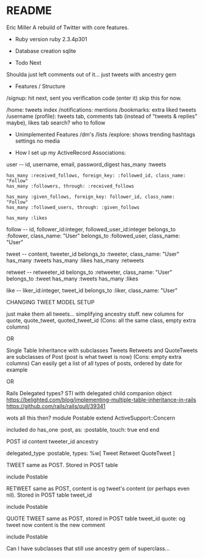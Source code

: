 # README

Eric Miller
A rebuild of Twitter with core features.

- Ruby version
  ruby 2.3.4p301
- Database creation
  sqlite

- Todo Next

Shoulda just left comments out of it... just tweets with ancestry gem

- Features / Structure

/signup: hit next, sent you verification code (enter it) skip this for now.

/home: tweets index
/notifications: mentions
/bookmarks: extra liked tweets
/username (profile): tweets tab, comments tab (instead of "tweets & replies" maybe), likes tab
search?
who to follow

- Unimplemented Features
  /dm's
  /lists
  /explore: shows trending hashtags
  settings
  no media

- How I set up my ActiveRecord Associations:

user -- id, username, email, password_digest
has_many :tweets

    has_many :received_follows, foreign_key: :followed_id, class_name: "Follow"
    has_many :followers, through: :received_follows

    has_many :given_follows, foreign_key: follower_id, class_name: "Follow"
    has_many :followed_users, through: :given_follows

    has_many :likes

follow -- id, follower_id:integer, followed_user_id:integer
belongs_to :follower, class_name: "User"
belongs_to :followed_user, class_name: "User"

tweet -- content, tweeter_id
belongs_to :tweeter, class_name: "User"
has_many :tweets
has_many :likes
has_many :retweets

retweet -- retweeter_id
belongs_to :retweeter, class_name: "User"
belongs_to :tweet
has_many :tweets
has_many :likes

like -- liker_id:integer, tweet_id
belongs_to :liker, class_name: "User"

CHANGING TWEET MODEL SETUP

just make them all tweets... simplifying ancestry stuff. new columns for quote, quote_tweet, quoted_tweet_id
(Cons: all the same class, empty extra columns)

OR

Single Table Inheritance with subclasses
Tweets Retweets and QuoteTweets are subclasses of Post (post is what tweet is now)
(Cons: empty extra columns)
Can easily get a list of all types of posts, ordered by date for example

OR

Rails Delegated types? STI with delegated child companion object
https://belighted.com/blog/implementing-multiple-table-inheritance-in-rails
https://github.com/rails/rails/pull/39341

wots all this then?
module Postable
extend ActiveSupport::Concern

included do
has_one :post, as: :postable, touch: true
end
end

POST
id
content
tweeter_id
ancestry

delegated_type :postable, types: %w[ Tweet Retweet QuoteTweet ]

TWEET
same as POST. Stored in POST table

include Postable

RETWEET
same as POST, content is og tweet's content (or perhaps even nil). Stored in POST table
tweet_id

include Postable

QUOTE TWEET
same as POST, stored in POST table
tweet_id
quote: og tweet
now content is the new comment

include Postable

Can I have subclasses that still use ancestry gem of superclass...
